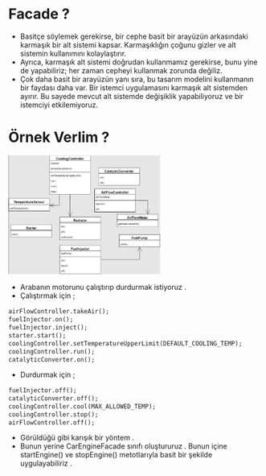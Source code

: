 # Facade ? 
* Basitçe söylemek gerekirse, bir cephe basit bir arayüzün arkasındaki karmaşık bir alt sistemi kapsar. 
Karmaşıklığın çoğunu gizler ve alt sistemin kullanımını kolaylaştırır.
* Ayrıca, karmaşık alt sistemi doğrudan kullanmamız gerekirse, bunu yine de yapabiliriz; 
her zaman cepheyi kullanmak zorunda değiliz.
* Çok daha basit bir arayüzün yanı sıra, bu tasarım modelini kullanmanın bir faydası daha var. 
Bir istemci uygulamasını karmaşık alt sistemden ayırır. Bu sayede mevcut alt sistemde değişiklik 
yapabiliyoruz ve bir istemciyi etkilemiyoruz.

# Örnek Verlim ? 

<img src="https://github.com/rasitesdmr/StructuralDesignPatterns/blob/master/image/facede.jpg"  width="60%" height="50%"/>

* Arabanın motorunu çalıştırıp durdurmak istiyoruz .
* Çalıştırmak için ;

```text
airFlowController.takeAir();
fuelInjector.on();
fuelInjector.inject();
starter.start();
coolingController.setTemperatureUpperLimit(DEFAULT_COOLING_TEMP);
coolingController.run();
catalyticConverter.on();
```
* Durdurmak için ;

```text
fuelInjector.off();
catalyticConverter.off();
coolingController.cool(MAX_ALLOWED_TEMP);
coolingController.stop();
airFlowController.off();
```
* Görüldüğü gibi karışık bir yöntem .
* Bunun yerine CarEngineFacade sınıfı oluştururuz . Bunun içine startEngine() ve stopEngine() metotlarıyla basit
bir şekilde uygulayabiliriz .

